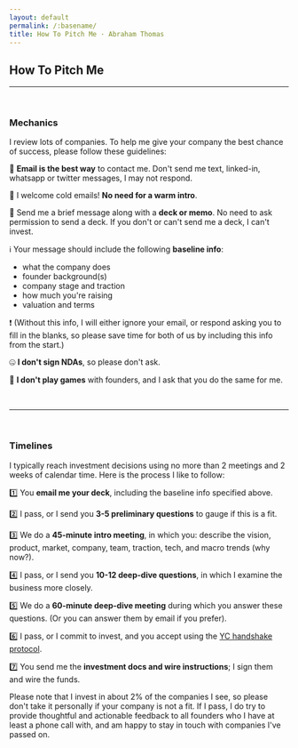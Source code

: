 ```yaml
---
layout: default
permalink: /:basename/
title: How To Pitch Me · Abraham Thomas
---
```


## How To Pitch Me

----

<br/> 

### Mechanics

I review lots of companies.  To help me give your company the best chance of success, please follow these guidelines:

📧 **Email is the best way** to contact me.  Don't send me text, linked-in, whatsapp or twitter messages, I may not respond.

🧊 I welcome cold emails!  **No need for a warm intro**.

📝 Send me a brief message along with a **deck or memo**.  No need to ask permission to send a deck.  If you don't or can't send me a deck, I can't invest.

ℹ️ Your message should include the following **baseline info**: 
- what the company does
- founder background(s)
- company stage and traction
- how much you're raising
- valuation and terms

❗️ (Without this info, I will either ignore your email, or respond asking you to fill in the blanks, so please save time for both of us by including this info from the start.)

🤐 **I don't sign NDAs**, so please don't ask.

🎲 **I don't play games** with founders, and I ask that you do the same for me.


<br/>

----

<br/>


### Timelines

I typically reach investment decisions using no more than 2 meetings and 2 weeks of calendar time.  Here is the process I like to follow:

1️⃣ You **email me your deck**, including the baseline info specified above.

2️⃣ I pass, or I send you **3-5 preliminary questions** to gauge if this is a fit.

3️⃣ We do a **45-minute intro meeting**, in which you: describe the vision, product, market, company, team, traction, tech, and macro trends (why now?).  

4️⃣ I pass, or I send you **10-12 deep-dive questions**, in which I examine the business more closely.

5️⃣ We do a **60-minute deep-dive meeting** during which you answer these questions.  (Or you can answer them by email if you prefer).

6️⃣ I pass, or I commit to invest, and you accept using the [YC handshake protocol](https://www.ycombinator.com/handshake/).

7️⃣ You send me the **investment docs and wire instructions**; I sign them and wire the funds.

Please note that I invest in about 2% of the companies I see, so please don't take it personally if your company is not a fit.  If I pass, I do try to provide thoughtful and actionable feedback to all founders who I have at least a phone call with, and am happy to stay in touch with companies I've passed on.

<br/>
<br/>